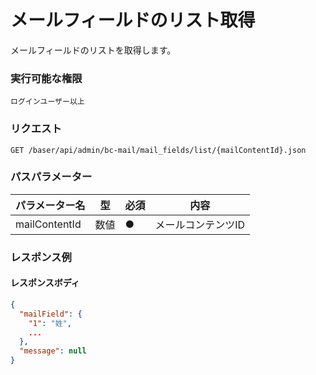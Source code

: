 # メールフィールドのリスト取得

メールフィールドのリストを取得します。

### 実行可能な権限
```
ログインユーザー以上
```

### リクエスト
```
GET /baser/api/admin/bc-mail/mail_fields/list/{mailContentId}.json
```

### パスパラメーター

| パラメーター名   | 型   | 必須  | 内容         |
|-----------|-----|-----|------------|
| mailContentId        | 数値  | ●   | メールコンテンツID |

### レスポンス例
#### レスポンスボディ
```json
{
  "mailField": {
    "1": "姓",
    ...
  },
  "message": null
}


```
